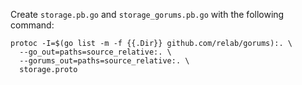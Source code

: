 Create `storage.pb.go` and `storage_gorums.pb.go` with the following command:

```
protoc -I=$(go list -m -f {{.Dir}} github.com/relab/gorums):. \
  --go_out=paths=source_relative:. \
  --gorums_out=paths=source_relative:. \
  storage.proto
```